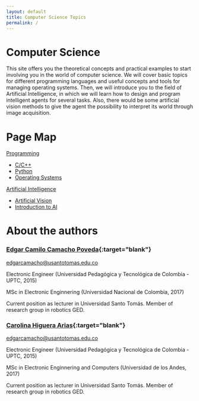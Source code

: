 ```yaml
---
layout: default
title: Computer Science Topics
permalink: /
---
```


# Computer Science

This site offers you the theoretical concepts and practical examples to start involving you in the world of computer science. We will cover basic topics for different programming languages and useful concepts and tools for managing operating systems. Then, we will introduce you to the field of Artificial Intelligence, in which we will learn how to design and program intelligent agents for several tasks. Also, there would be some artificial vision methods to give the agent the possibility to interpret its world through image acquisition.

# Page Map

[Programming](/cstopics/programming)
* [C/C++](/cstopics/programming/c-c++)
* [Python](/cstopics/programming/python)
* [Operating Systems](/cstopics/programming/operating-systems)

[Artificial Intelligence](/cstopics/artificial-intelligence)
* [Artificial Vision](/cstopics/artificial-intelligence/artificial-vision)
* [Introduction to AI](/cstopics/artificial-intelligence/syllabusAI)

# About the authors


### [Edgar Camilo Camacho Poveda](https://scholar.google.com/citations?hl=en&user=tJG988kAAAAJ){:target="blank"}
[edgarcamacho@usantotomas.edu.co](mailto:edgarcamacho@usantotomas.edu.co)

Electronic Engineer (Universidad Pedagógica y Tecnológica de Colombia - UPTC, 2015)

MSc in Electronic Enginnering (Universidad Nacional de Colombia, 2017)

Current position as lecturer in Universidad Santo Tomás. Member of research group in robotics GED.

### [Carolina Higuera Arias](https://scholar.google.com/citations?user=ZaxycbsAAAAJ&hl=en){:target="blank"}
[edgarcamacho@usantotomas.edu.co](mailto:carolinahiguera@usantotomas.edu.co)

Electronic Engineer (Universidad Pedagógica y Tecnológica de Colombia - UPTC, 2015)

MSc in Electronic Enginnering and Computers (Universidad de los Andes, 2017)

Current position as lecturer in Universidad Santo Tomás. Member of research group in robotics GED.
